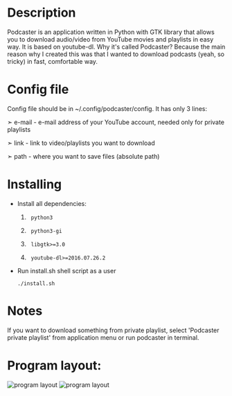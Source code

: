 Description
=====================

Podcaster is an application written in Python with GTK library that allows you to download audio/video from YouTube movies and playlists in easy way. It is based on youtube-dl. Why it's called Podcaster? Because the main reason why I created this was that I wanted to download podcasts (yeah, so tricky) in fast, comfortable way.

Config file
=====================
Config file should be in ~/.config/podcaster/config. 
It has only 3 lines:

➣ e-mail - e-mail address of your YouTube account, needed only for private playlists

➣ link - link to video/playlists you want to download

➣ path - where you want to save files (absolute path)


Installing
=====================


* Install all dependencies:
    
    1) ```
        python3
        ```

    2) ```
        python3-gi
        ```

    3) ```
        libgtk>=3.0
        ```

    4) ```
        youtube-dl>=2016.07.26.2
        ```
    
* Run install.sh shell script as a user

    ```
    ./install.sh
    ```

Notes
=====================
If you want to download something from private playlist, select 'Podcaster private playlist' from application menu or run podcaster in terminal.

Program layout:
=====================
![program layout](https://raw.github.com/qeni/podcaster/master/img/still.png)
![program layout](https://raw.github.com/qeni/podcaster/master/img/working.png)
